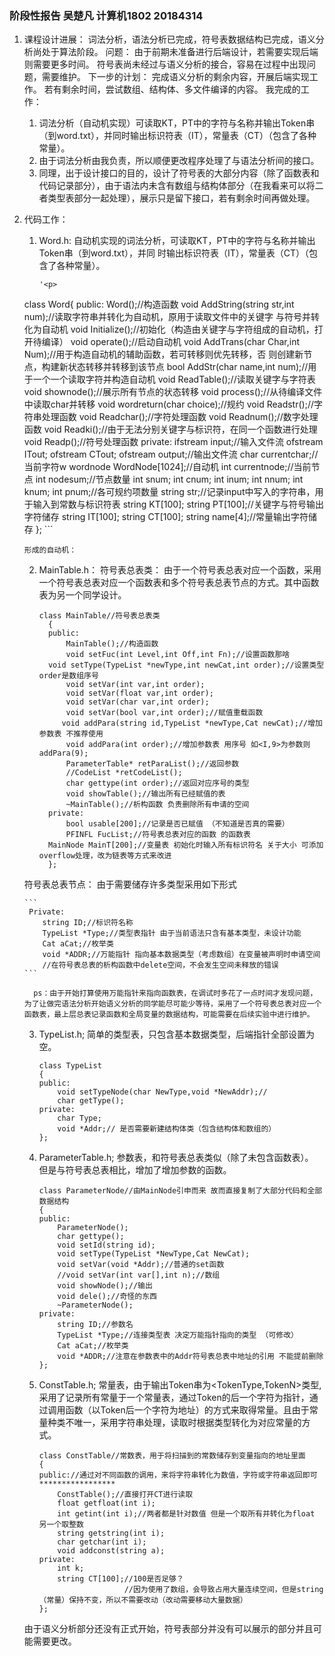 ### 阶段性报告 吴楚凡 计算机1802 20184314
1. 课程设计进展：
词法分析，语法分析已完成，符号表数据结构已完成，语义分析尚处于算法阶段。
问题：
由于前期未准备进行后端设计，若需要实现后端则需要更多时间。
符号表尚未经过与语义分析的接合，容易在过程中出现问题，需要维护。
下一步的计划：
完成语义分析的剩余内容，开展后端实现工作。
若有剩余时间，尝试数组、结构体、多文件编译的内容。
我完成的工作：
	1. 词法分析（自动机实现）可读取KT，PT中的字符与名称并输出Token串（到word.txt），并同时输出标识符表（IT），常量表（CT）（包含了各种常量）。
	2. 由于词法分析由我负责，所以顺便更改程序处理了与语法分析间的接口。
	3. 同理，出于设计接口的目的，设计了符号表的大部分内容（除了函数表和代码记录部分），由于语法内未含有数组与结构体部分（在我看来可以将二者类型表部分一起处理），展示只是留下接口，若有剩余时间再做处理。

2. 代码工作：
	1. Word.h:
	   自动机实现的词法分析，可读取KT，PT中的字符与名称并输出Token串（到word.txt），并同	时输出标识符表（IT），常量表（CT）（包含了各种常量）。
	
	   ```
	   '<p>
      class Word{
      public:
       Word();//构造函数
       void AddString(string str,int num);//读取字符串并转化为自动机，原用于读取文件中的关键字		与符号并转化为自动机
       void Initialize();//初始化（构造由关键字与字符组成的自动机，打开待编译）
       void operate();//启动自动机
       void AddTrans(char Char,int Num);//用于构造自动机的辅助函数，若可转移则优先转移，否			则创建新节点，构建新状态转移并转移到该节点
       bool AddStr(char name,int num);//用于一个一个读取字符并构造自动机
       void ReadTable();//读取关键字与字符表
       void shownode();//展示所有节点的状态转移
       void process();//从待编译文件中读取char并转移
       void wordreturn(char choice);//规约
       void Readstr();//字符串处理函数
       void Readchar();//字符处理函数
       void Readnum();//数字处理函数
    void Readki();//由于无法分别关键字与标识符，在同一个函数进行处理
       void Readp();//符号处理函数
      private:
       ifstream input;//输入文件流
       ofstream ITout;
       ofstream CTout;
       ofstream output;//输出文件流
       char currentchar;//当前字符w
       wordnode WordNode[1024];//自动机
       int currentnode;//当前节点
       int nodesum;//节点数量
       int snum;
       int cnum;
       int inum;
       int nnum;
       int knum;
       int pnum;//各可规约项数量
       string str;//记录input中写入的字符串，用于输入到常数与标识符表
       string KT[100];
       string PT[100];//关键字与符号输出字符储存
       string IT[100];
    string CT[100];
	    string name[4];//常量输出字符储存
	   };
	   ```
	
	   形成的自动机：
	   
	2. MainTable.h：
	     符号表总表类：
	       由于一个符号表总表对应一个函数，采用一个符号表总表对应一个函数表和多个符号表总表节点的方式。其中函数表为另一个同学设计。
	
	     ```
	     class MainTable//符号表总表类
	       {
	       public:
	           MainTable();//构造函数
	           void setFuc(int Level,int Off,int Fn);//设置函数那啥
	       void setType(TypeList *newType,int newCat,int order);//设置类型order是数组序号
	           void setVar(int var,int order);
	           void setVar(float var,int order);
	           void setVar(char var,int order);
	           void setVar(bool var,int order);//赋值重载函数
	          void addPara(string id,TypeList *newType,Cat newCat);//增加参数表 不推荐使用
	           void addPara(int order);//增加参数表 用序号 如<I,9>为参数则 addPara(9);
	           ParameterTable* retParaList();//返回参数
	           //CodeList *retCodeList();
	           char gettype(int order);//返回对应序号的类型
	           void showTable();//输出所有已经赋值的表
	           ~MainTable();//析构函数 负责删除所有申请的空间
	       private:
	           bool usable[200];//记录是否已赋值 （不知道是否真的需要）
	           PFINFL FucList;//符号表总表对应的函数 的函数表
	       MainNode MainT[200];//变量表 初始化时输入所有标识符名 关于大小 可添加overflow处理，改为链表等方式来改进
	       };
	     ```
   符号表总表节点：
	   由于需要储存许多类型采用如下形式
	   
	   ```
	    Private:
	       string ID;//标识符名称
	       TypeList *Type;//类型表指针 由于当前语法只含有基本类型，未设计功能
	       Cat aCat;//枚举类
	       void *ADDR;//万能指针 指向基本数据类型（考虑数组）在变量被声明时申请空间
	       //在符号表总表的析构函数中delete空间，不会发生空间未释放的错误
	   ```
	   
	     ps：由于开始打算使用万能指针来指向函数表，在调试时多花了一点时间才发现问题，为了让做完语法分析开始语义分析的同学能尽可能少等待，采用了一个符号表总表对应一个函数表，最上层总表记录函数和全局变量的数据结构，可能需要在后续实验中进行维护。
	
	3. TypeList.h;
	    简单的类型表，只包含基本数据类型，后端指针全部设置为空。
	
	    ```
	    class TypeList
	    {
	    public:
	        void setTypeNode(char NewType,void *NewAddr);//
	        char getType();
	    private:
	        char Type;
	        void *Addr;// 是否需要新建结构体类（包含结构体和数组的）
	    };
	    ```
	    
	4. ParameterTable.h;
	    参数表，和符号表总表类似（除了未包含函数表）。
	    但是与符号表总表相比，增加了增加参数的函数。
	    
	    ```
	    class ParameterNode//由MainNode引申而来 故而直接复制了大部分代码和全部数据结构
	    {
	    public:
	        ParameterNode();
	        char gettype();
	        void setId(string id);
	        void setType(TypeList *NewType,Cat NewCat);
	        void setVar(void *Addr);//普通的set函数
	        //void setVar(int var[],int n);//数组
	        void showNode();//输出
	        void dele();//奇怪的东西
	        ~ParameterNode();
	    private:
	        string ID;//参数名
	        TypeList *Type;//连接类型表 决定万能指针指向的类型 （可修改）
	        Cat aCat;//枚举类
	        void *ADDR;//注意在参数表中的Addr符号表总表中地址的引用 不能提前删除
	    };
	    ```
	    
	    
	    
	5. ConstTable.h;
	    常量表，由于输出Token串为<TokenType,TokenN>类型,采用了记录所有常量于一个常量表，通过Token的后一个字符为指针，通过调用函数（以Token后一个字符为地址）的方式来取得常量。且由于常量种类不唯一，采用字符串处理，读取时根据类型转化为对应常量的方式。
	    
	    ```
	    class ConstTable//常数表，用于将扫描到的常数储存到变量指向的地址里面
	    {
	    public://通过对不同函数的调用，来将字符串转化为数值，字符或字符串返回即可 *****************
	        ConstTable();//直接打开CT进行读取
	        float getfloat(int i);
	        int getint(int i);//两者都是针对数值 但是一个取所有并转化为float 另一个取整数
	        string getstring(int i);
	        char getchar(int i);
	        void addconst(string a);
	    private:
	        int k;
	        string CT[100];//100是否足够？
	                       //因为使用了数组，会导致占用大量连续空间，但是string（常量）保持不变，所以不需要改动（改动需要移动大量数据）
	    };
	    ```
	由于语义分析部分还没有正式开始，符号表部分并没有可以展示的部分并且可能需要更改。
